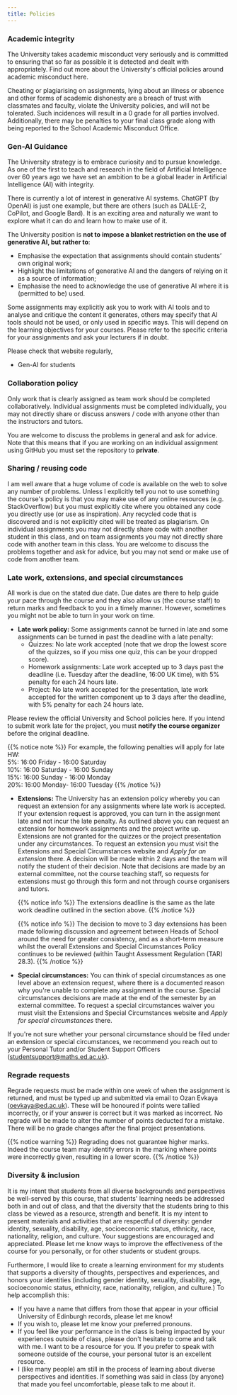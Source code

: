 ```yaml
---
title: Policies
---
```


### Academic integrity

The University takes academic misconduct very seriously and is committed to ensuring that so far as possible it is detected and dealt with appropriately. Find out more about the University's official policies around academic misconduct <a id="misconduct">here</a>.

Cheating or plagiarising on assignments, lying about an illness or absence and other forms of academic dishonesty are a breach of trust with classmates and faculty, violate the University policies, and will not be tolerated. Such incidences will result in a 0 grade for all parties involved. Additionally, there may be penalties to your final class grade along with being reported to the School Academic Misconduct Office.

### Gen-AI Guidance 

The University strategy is to embrace curiosity and to pursue knowledge. As one of the first to teach and research in the field of Artificial Intelligence over 60 years ago we have set an ambition to be a global leader in Artificial Intelligence (AI) with integrity.

There is currently a lot of interest in generative AI systems. ChatGPT (by OpenAI) is just one example, but there are others (such as DALLE-2, CoPilot, and Google Bard). It is an exciting area and naturally we want to explore what it can do and learn how to make use of it. 

The University position is **not to impose a blanket restriction on the use of generative AI, but rather to**: 

- Emphasise the expectation that assignments should contain students’ own original work; 
- Highlight the limitations of generative AI and the dangers of relying on it as a source of information; 
- Emphasise the need to acknowledge the use of generative AI where it is (permitted to be) used. 

Some assignments may explicitly ask you to work with AI tools and to analyse and critique the content it generates, others may specify that AI tools should not be used, or only used in specific ways. This will depend on the learning objectives for your courses. Please refer to the specific criteria for your assignments and ask your lecturers if in doubt. 

Please check that website regularly,

<ul>
  <li><a id="Gen-AI">Gen-AI for students</a></li>
</ul>

### Collaboration policy

Only work that is clearly assigned as team work should be completed collaboratively. Individual assignments must be completed individually, you may not directly share or discuss answers / code with anyone other than the instructors and tutors. 

You are welcome to discuss the problems in general and ask for advice. Note that this means that if you are working on an individual assignment using GitHub you must set the repository to **private**. 

### Sharing / reusing code

I am well aware that a huge volume of code is available on the web to solve any number of problems. Unless I explicitly tell you not to use something the course's policy is that you may make use of any online resources (e.g. StackOverflow) but you must explicitly cite where you obtained any code you directly use (or use as inspiration). Any recycled code that is discovered and is not explicitly cited will be treated as plagiarism. On individual assignments you may not directly share code with another student in this class, and on team assignments you may not directly share code with another team in this class. You are welcome to discuss the problems together and ask for advice, but you may not send or make use of code from another team.

### Late work, extensions, and special circumstances

All work is due on the stated due date. Due dates are there to help guide your pace through the course and they also allow us (the course staff) to return marks and feedback to you in a timely manner. However, sometimes you might not be able to turn in your work on time.

- **Late work policy:** Some assignments cannot be turned in late and some assignments can be turned in past the deadline with a late penalty:
  - Quizzes: No late work accepted (note that we drop the lowest score of the quizzes, so if you miss one quiz, this can be your dropped score).
  - Homework assignments: Late work accepted up to 3 days past the deadline (i.e. Tuesday after the deadline, 16:00 UK time), with 5% penalty for each 24 hours late.
  - Project: No late work accepted for the presentation, late work accepted for the written component up to 3 days after the deadline, with 5% penalty for each 24 hours late.

Please review the official University and School policies <a id="extensions">here</a>. If you intend to submit work late for the project, you must **notify the course organizer** before the original deadline.

{{% notice note %}}
For example, the following penalties will apply for late HW:
<br/> 5%: 16:00 Friday - 16:00 Saturday
<br/> 10%: 16:00 Saturday - 16:00 Sunday
<br/> 15%: 16:00 Sunday - 16:00 Monday
<br/> 20%: 16:00 Monday- 16:00 Tuesday
{{% /notice %}}

- **Extensions:** The University has an extension policy whereby you can request an extension for any assignments where late work is accepted. If your extension request is approved, you can turn in the assignment late and not incur the late penalty. As outlined above you can request an extension for homework assignments and the project write up. Extensions are not granted for the quizzes or the project presentation under any circumstances. To request an extension you must visit the <a id="extensionsExplained">Extensions and Special Circumstances website</a> and *Apply for an extension* there. A decision will be made within 2 days and the team will notify the student of their decision. Note that decisions are made by an external committee, not the course teaching staff, so requests for extensions must go through this form and not through course organisers and tutors.

  {{% notice info %}}
  The extensions deadline is the same as the late work deadline outlined in the section above.
  {{% /notice %}}
  
  {{% notice info %}}
  The decision to move to 3 day extensions has been made following discussion and agreement between Heads of School around the need for greater consistency, and as a short-term measure whilst the overall Extensions and Special Circumstances Policy continues to be reviewed (within Taught Assessment Regulation (TAR) 28.3).
  {{% /notice %}}

- **Special circumstances:** You can think of special circumstances as one level above an extension request, where there is a documented reason why you're unable to complete any assignment in the course. Special circumstances decisions are made at the end of the semester by an external committee. To request a special circumstances waiver you must visit the <a id="specialCircumstancesExplained">Extensions and Special Circumstances website</a> and *Apply for special circumstances* there. 

If you're not sure whether your personal circumstance should be filed under an extension or special circumstances, we recommend you reach out to your Personal Tutor and/or Student Support Officers (<a id="StudentSupportMail">studentsupport@maths.ed.ac.uk</a>).

### Regrade requests 

Regrade requests must be made within one week of when the assignment is returned, and must be typed up and submitted via email to Ozan Evkaya (<a id="MailOzan">oevkaya@ed.ac.uk</a>). These will be honoured if points were tallied incorrectly, or if your answer is correct but it was marked as incorrect. No regrade will be made to alter the number of points deducted for a mistake. There will be no grade changes after the final project presentations.

{{% notice warning %}}
Regrading does not guarantee higher marks. Indeed the course team may identify errors in the marking where points were incorrectly given, resulting in a lower score.
{{% /notice %}}

### Diversity & inclusion

It is my intent that students from all diverse backgrounds and perspectives be well-served by this course, that students' learning needs be addressed both in and out of class, and that the diversity that the students bring to this class be viewed as a resource, strength and benefit. It is my intent to present materials and activities that are respectful of diversity: gender identity, sexuality, disability, age, socioeconomic status, ethnicity, race, nationality, religion, and culture. Your suggestions are encouraged and appreciated. Please let me know ways to improve the effectiveness of the course for you personally, or for other students or student groups.

Furthermore, I would like to create a learning environment for my students that supports a diversity of thoughts, perspectives and experiences, and honors your identities (including gender identity, sexuality, disability, age, socioeconomic status, ethnicity, race, nationality, religion, and culture.) To help accomplish this:

- If you have a name that differs from those that appear in your official University of Edinburgh records, please let me know!
- If you wish to, please let me know your preferred pronouns.
- If you feel like your performance in the class is being impacted by your experiences outside of class, please don't hesitate to come and talk with me. I want to be a resource for you. If you prefer to speak with someone outside of the course, your personal tutor is an excellent resource.
- I (like many people) am still in the process of learning about diverse perspectives and identities. If something was said in class (by anyone) that made you feel uncomfortable, please talk to me about it.